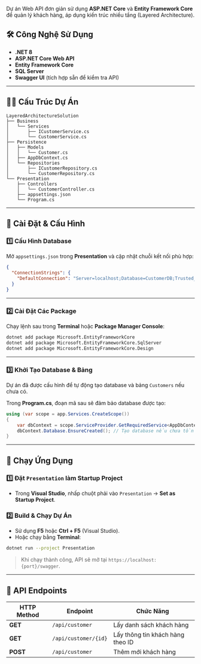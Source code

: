 Dự án Web API đơn giản sử dụng **ASP.NET Core** và **Entity Framework Core** để quản lý khách hàng, áp dụng kiến trúc nhiều tầng (Layered Architecture).

## 🛠 Công Nghệ Sử Dụng

- **.NET 8**
- **ASP.NET Core Web API**
- **Entity Framework Core**
- **SQL Server**
- **Swagger UI** (tích hợp sẵn để kiểm tra API)

---

## 💂🏻 Cấu Trúc Dự Án

```
LayeredArchitectureSolution
├── Business
│   └── Services
│       ├── ICustomerService.cs
│       └── CustomerService.cs
├── Persistence
│   ├── Models
│   │   └── Customer.cs
│   ├── AppDbContext.cs
│   └── Repositories
│       ├── ICustomerRepository.cs
│       └── CustomerRepository.cs
└── Presentation
    ├── Controllers
    │   └── CustomerController.cs
    ├── appsettings.json
    └── Program.cs
```

---

## 🔧 Cài Đặt & Cấu Hình

### 1️⃣ Cấu Hình Database

Mở `appsettings.json` trong **Presentation** và cập nhật chuỗi kết nối phù hợp:

```json
{
  "ConnectionStrings": {
    "DefaultConnection": "Server=localhost;Database=CustomerDB;Trusted_Connection=True;TrustServerCertificate=True"
  }
}
```

---

### 2️⃣ Cài Đặt Các Package

Chạy lệnh sau trong **Terminal** hoặc **Package Manager Console**:

```bash
dotnet add package Microsoft.EntityFrameworkCore
dotnet add package Microsoft.EntityFrameworkCore.SqlServer
dotnet add package Microsoft.EntityFrameworkCore.Design
```

---

### 3️⃣ Khởi Tạo Database & Bảng

Dự án đã được cấu hình để tự động tạo database và bảng `Customers` nếu chưa có.

Trong **Program.cs**, đoạn mã sau sẽ đảm bảo database được tạo:

```csharp
using (var scope = app.Services.CreateScope())
{
    var dbContext = scope.ServiceProvider.GetRequiredService<AppDbContext>();
    dbContext.Database.EnsureCreated(); // Tạo database nếu chưa tồn tại
}
```

---

## 🚀 Chạy Ứng Dụng

### **1️⃣ Đặt `Presentation` làm Startup Project**

- Trong **Visual Studio**, nhấp chuột phải vào `Presentation` → **Set as Startup Project**.

### **2️⃣ Build & Chạy Dự Án**

- Sử dụng **F5** hoặc **Ctrl + F5** (Visual Studio).
- Hoặc chạy bằng **Terminal**:

```bash
dotnet run --project Presentation
```

> Khi chạy thành công, API sẽ mở tại `https://localhost:{port}/swagger`.

---

## 📌 API Endpoints

| HTTP Method | Endpoint             | Chức Năng                        |
| ----------- | -------------------- | -------------------------------- |
| **GET**     | `/api/customer`      | Lấy danh sách khách hàng         |
| **GET**     | `/api/customer/{id}` | Lấy thông tin khách hàng theo ID |
| **POST**    | `/api/customer`      | Thêm mới khách hàng              |
